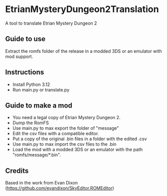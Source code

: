# EtrianMysteryDungeon2Translation
A tool to translate Etrian Mystery Dungeon 2

## Guide to use
Extract the romfs folder of the release in a modded 3DS or an emulator with mod support.

## Instructions
* Install Python 3.12
* Run main.py or translate.py

## Guide to make a mod
* You need a legal copy of Etrian Mystery Dungeon 2.
* Dump the RomFS
* Use main.py to max export the folder of "message"
* Edit the csv files with a compatible editor.
* Put a copy of the original .bin files in a folder with the edited .csv
* Use main.py to max import the csv files to the .bin
* Load the mod with a modded 3DS or an emulator with the path "romfs/message/*.bin".


## Credits
Based in the work from Evan Dixon (https://github.com/evandixon/SkyEditor.ROMEditor)
